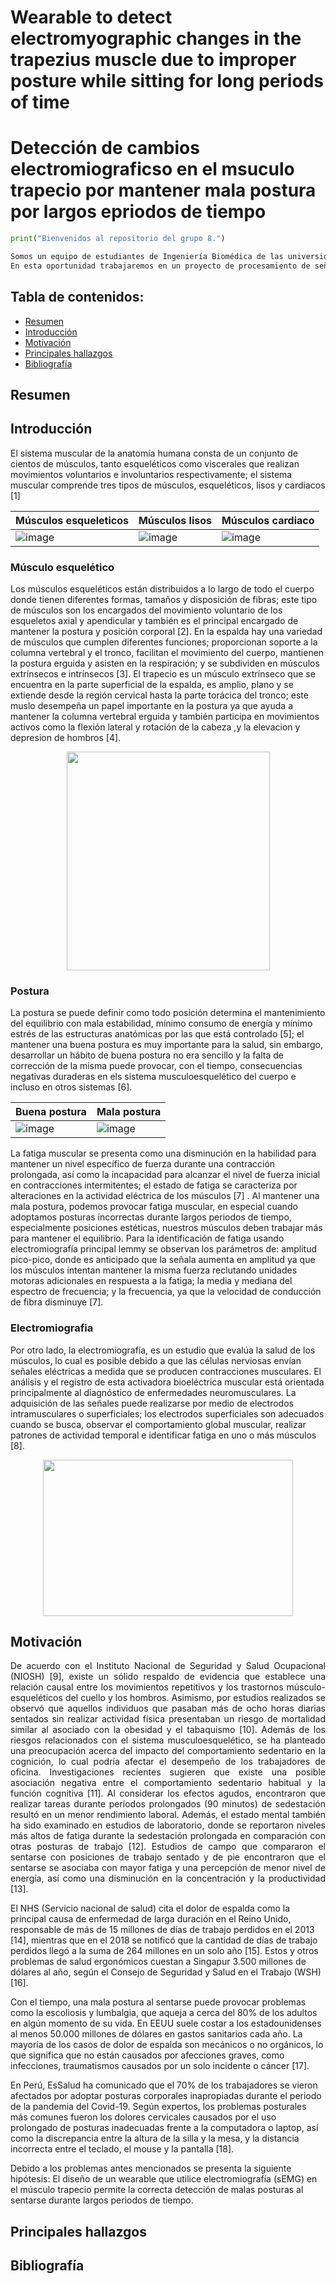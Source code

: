 # Wearable to detect electromyographic changes in the trapezius muscle due to improper posture while sitting for long periods of time
# Detección de cambios electromiograficso en el msuculo trapecio por mantener mala postura por largos epriodos de tiempo

```python
print("Bienvenidos al repositorio del grupo 8.")

Somos un equipo de estudiantes de Ingeniería Biomédica de las universidades PUCP y UPCH semestre 2023-1. 
En esta oportunidad trabajaremos en un proyecto de procesamiento de señales de EMG.
```

## Tabla de contenidos:
* [Resumen](#resumen)
* [Introducción](#introducción)
* [Motivación](#motivación)
* [Principales hallazgos](#principales-hallazgos)
* [Bibliografía](#bibliografía)

## Resumen 

## Introducción

El sistema muscular de la anatomía humana consta de un conjunto de cientos de músculos, tanto esqueléticos como viscerales que realizan movimientos voluntarios e involuntarios respectivamente; el sistema muscular comprende tres tipos de músculos,  esqueléticos, lisos y cardiacos [1]

<div align="center">
  
| Músculos esqueleticos | Músculos lisos | Músculos cardiaco|
|-----------------------|----------------|------------------|
| ![image](https://github.com/MauricioCastilloT/Intro-SenalesG8/assets/70769712/0eca334d-5393-4a47-9e30-ba06e06b641e)|![image](https://github.com/MauricioCastilloT/Intro-SenalesG8/assets/70769712/aa5d5e7d-7b18-40f7-8d99-e20fad612b7a)| ![image](https://github.com/MauricioCastilloT/Intro-SenalesG8/assets/70769712/f214e581-5279-4d49-9f12-56dbd013d9f0)|

</div>
  
### Músculo esquelético
Los músculos esqueléticos están distribuidos a lo largo de todo el cuerpo donde tienen diferentes formas, tamaños y disposición de fibras; este tipo de músculos son los encargados del movimiento voluntario de los esqueletos axial y apendicular y también es el principal encargado de mantener la postura y posición corporal [2]. 
En la espalda hay una variedad de músculos que cumplen diferentes funciones; proporcionan soporte a la columna vertebral y el tronco, facilitan el movimiento del cuerpo, mantienen la postura erguida y asisten en la respiración; y se subdividen en músculos extrínsecos e intrínsecos [3]. El trapecio es un músculo extrínseco que se encuentra en la parte superficial de la espalda,  es amplio, plano y se extiende desde la región cervical hasta la parte torácica del tronco; este muslo desempeña un papel importante en la postura ya que ayuda a mantener la columna vertebral erguida y también participa en movimientos activos como la flexión lateral y rotación de la cabeza ,y la elevacion y depresion de hombros [4]. 

<p align="center">
<img src="https://github.com/MauricioCastilloT/Intro-SenalesG8/assets/70769712/224a03a1-c934-4466-841d-1a3f4d9f178e"
width="325" height="350"/>
</p>

### Postura
La postura se puede definir como todo posición determina el mantenimiento del equilibrio con mala estabilidad, mínimo consumo de energía y mínimo estrés de las estructuras anatómicas por las que está controlado [5]; el mantener una buena postura es muy importante  para la salud, sin embargo, desarrollar un hábito de buena postura no era sencillo y la falta de corrección de la misma puede provocar, con el tiempo, consecuencias negativas duraderas en els sistema musculoesquelético del cuerpo e incluso en otros sistemas [6].

<div align="center">
  
| Buena postura | Mala postura |
|-----------------------|----------------|
|![image](https://github.com/MauricioCastilloT/Intro-SenalesG8/assets/70769712/9292cadc-5278-4f19-8dd3-cd8ab0afa260)|![image](https://github.com/MauricioCastilloT/Intro-SenalesG8/assets/70769712/9b07bb4b-9c1b-460a-8cb2-f6e66d3fdce5)|

</div>

La fatiga muscular se presenta como una disminución en la habilidad para mantener un nivel específico de fuerza durante una contracción prolongada, así como la incapacidad para alcanzar el nivel de fuerza inicial en contracciones intermitentes; el estado de fatiga se caracteriza por alteraciones en la actividad eléctrica de los músculos [7] . Al mantener una mala postura, podemos provocar fatiga muscular, en especial cuando adoptamos posturas incorrectas durante largos periodos de tiempo, especialmente posiciones estéticas, nuestros músculos deben trabajar más para mantener el equilibrio. 
Para la identificación de fatiga usando electromiografía principal lemmy se observan los parámetros de: amplitud pico-pico, donde es anticipado que la señala aumenta en amplitud ya que los músculos intentan mantener la misma fuerza reclutando unidades motoras adicionales en respuesta a la fatiga; la media y mediana del espectro de frecuencia; y la frecuencia, ya que la velocidad de conducción de fibra disminuye [7].



### Electromiografia 
Por otro lado, la electromiografía, es un estudio que evalúa la salud de los músculos, lo cual es posible debido a que las células nerviosas envían señales eléctricas a medida que se producen contracciones musculares. El análisis y el registro de esta activadora bioeléctrica muscular está orientada principalmente al diagnóstico de enfermedades neuromusculares. La adquisición de las señales puede realizarse por medio de electrodos intramusculares o superficiales; los electrodos superficiales son adecuados cuando se busca, observar el comportamiento global muscular, realizar patrones de actividad temporal e identificar fatiga en uno o más músculos [8].

<p align="center">
<img src="https://github.com/MauricioCastilloT/Intro-SenalesG8/assets/70769712/62f38fef-b5e2-4a2e-8fa8-dcc255b9e13a"
width="400" height="250"/>
</p>


## Motivación
<p align=justify>De acuerdo con el Instituto Nacional de Seguridad y Salud Ocupacional (NIOSH) [9], existe un sólido respaldo de evidencia que establece una relación causal entre los movimientos repetitivos y los trastornos músculo-esqueléticos del cuello y los hombros. Asimismo, por estudios realizados se observó que aquellos individuos que pasaban más de ocho horas diarias sentados sin realizar actividad física presentaban un riesgo de mortalidad similar al asociado con la obesidad y el tabaquismo [10].  Además de los riesgos relacionados con el sistema musculoesquelético, se ha planteado una preocupación acerca del impacto del comportamiento sedentario en la cognición, lo cual podría afectar el desempeño de los trabajadores de oficina. Investigaciones recientes sugieren que existe una posible asociación negativa entre el comportamiento sedentario habitual y la función cognitiva [11]. Al considerar los efectos agudos, encontraron que realizar tareas durante períodos prolongados (90 minutos) de sedestación resultó en un menor rendimiento laboral. Además, el estado mental también ha sido examinado en estudios de laboratorio, donde se reportaron niveles más altos de fatiga durante la sedestación prolongada en comparación con otras posturas de trabajo [12]. Estudios de campo que compararon el sentarse con posiciones de trabajo sentado y de pie encontraron que el sentarse se asociaba con mayor fatiga y una percepción de menor nivel de energía, así como una disminución en la concentración y la productividad [13].</p>

El NHS (Servicio nacional de salud) cita el dolor de espalda como la principal causa de enfermedad de larga duración en el Reino Unido, responsable de más de  15 millones de días de trabajo perdidos en el 2013 [14], mientras que en el 2018  se notificó que la cantidad de días de trabajo perdidos llegó a la suma de 264 millones en un solo año [15]. Estos y otros problemas de salud ergonómicos cuestan a Singapur 3.500 millones de dólares al año, según el Consejo de Seguridad y Salud en el Trabajo (WSH) [16].

Con el tiempo, una mala postura al sentarse puede provocar problemas como la escoliosis y lumbalgia, que aqueja a cerca del 80% de los adultos en algún momento de su vida. En EEUU suele costar a los estadounidenses al menos 50.000 millones de dólares en gastos sanitarios cada año. La mayoría de los casos de dolor de espalda son mecánicos o no orgánicos, lo que significa que no están causados por afecciones graves, como infecciones, traumatismos causados por un solo incidente o cáncer [17].

En Perú, EsSalud ha comunicado que el 70% de los trabajadores se vieron afectados por adoptar posturas corporales inapropiadas durante el periodo de la pandemia del Covid-19. Según expertos, los problemas posturales más comunes fueron los dolores cervicales causados por el uso prolongado de posturas inadecuadas frente a la computadora o laptop, así como la discrepancia entre la altura de la silla y la mesa, y la distancia incorrecta entre el teclado, el mouse y la pantalla [18].

Debido a los problemas antes mencionados se presenta la siguiente hipótesis: El diseño de un wearable que utilice electromiografía (sEMG) en el músculo trapecio permite la correcta detección de malas posturas al sentarse durante largos periodos de tiempo.


## Principales hallazgos

## Bibliografía
